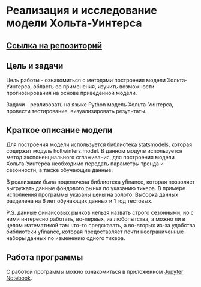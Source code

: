# Реализация и исследование модели Хольта-Уинтерса
## [Ссылка на репозиторий](https://github.com/Krylovv/system_modeling/tree/main/Task6)
## Цель и задачи
Цель работы - ознакомиться с методами построения модели Хольта-Уинтерса, область ее применения, изучить возможности 
прогнозирования на основе приведенной модели.

Задачи - реализовать на языке Python модель Хольта-Уинтерса, провести тестирование, визуализировать результаты.

## Краткое описание модели
Для построения модели используется библиотека statsmodels, которая содержит модуль holtwinters.model. В данном модуле 
используется метод экспоненциального сглаживания, для построения модели Хольта-Уинтерса необходимо передать параметры
тренда и сезонности, а также обучающие данные.

В реализации была подключена библиотека yfinance, которая позволяет выгружать данные фондового рынка по указанию тикера.
В примере исполнения программы указаны цены на золото. Выборка данных разделена на 6 лет обучающих данных и 1 год 
тестовых.

P.S. данные финансовых рынков нельзя назвать строго сезонными, но с ними интересно работать, во-первых, из любопытства, 
а можно ли в целом математикой там что-то предсказать, а во-вторых из-за удобства библиотеки yfinance, которая 
предоставляет почти неограниченные наборы данных по изменению одного тикера.

## Работа программы
С работой программы можно ознакомиться в приложенном [Jupyter Notebook](Notebook.ipynb).